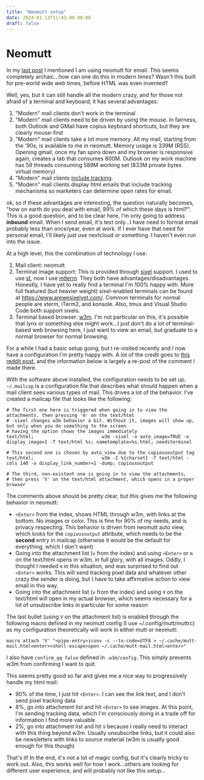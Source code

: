 ```yaml
---
title: "Neomutt setup"
date: 2024-01-13T11:43:00-08:00
draft: false
---
```


Neomutt
=======

In my [last post](https://emil.lerch.org/smtp-and-email-notes/) I mentioned I am
using neomutt for email. This seems completely archaic...how can one do this in
modern times? Wasn't this built for pre-world wide web times, before HTML was
even invented?

Well, yes, but it can still handle all the modern crazy, and for those not
afraid of a terminal and keyboard, it has several advantages:

1. "Modern" mail clients don't work in the terminal
2. "Modern" mail clients need to be driven by using the mouse. In fairness, both
   Outlook and GMail have copius keyboard shortcuts, but they are clearly mouse-first
3. "Modern" mail clients take a lot more memory. All my mail, starting from the '90s,
   is available to me in neomutt. Memory usage is 339M (RSS). Opening gmail,
   once my fan spins down and my browser is responsive again, creates a tab that
   consumes 800M. Outlook on my work machine has 59 threads consuming 589M working
   set (833M private bytes virtual memory)
4. "Modern" mail clients [include tracking](https://proton.me/blog/outlook-is-microsofts-new-data-collection-service).
5. "Modern" mail clients display html emails that include tracking mechanisms
   so marketers can determine open rates for email.

ok, so if these advantages are interesting, the question naturally becomes,
"how on earth do you deal with email, 99% of which these days is html?". This is
a good question, and to be clear here, I'm only going to address **inbound**
email. When I send email, it's text only...I have need to format email probably
less than once/year, even at work. If I ever have that need for personal email,
I'll likely just use nextcloud or something. I haven't even run into the issue.

At a high level, this the combination of technology I use:

1. Mail client: neomutt
2. Terminal image support: This is provided through
   [sixel](https://en.wikipedia.org/wiki/Sixel) support. I used to use
   [st](https://st.suckless.org/), now I use [mlterm](https://github.com/arakiken/mlterm).
   They both have advantages/disadvantages. Honestly, I have yet to really find
   a terminal I'm 100% happy with. More full featured (but heavier weight)
   sixel-enabled terminals can be found at https://www.arewesixelyet.com/.
   Common terminals for normal people are xterm, iTerm2, and konsole. Also,
   tmux and Visual Studio Code both support sixels.
3. Terminal based browser: [w3m](https://github.com/tats/w3m). I'm not particular
   on this, it's possible that lynx or something else might work...I just don't
   do a lot of terminal-based web browsing here, I just want to view an email,
   but graduate to a normal browser for normal browsing.

For a while I had a basic setup going, but I re-visited recently and I now have
a configuration I'm pretty happy with. A lot of the credit goes to [this
reddit post](https://www.reddit.com/r/commandline/comments/z7vkwn/how_can_i_use_w3m_with_html_that_has_images_in/),
and the information below is largely a re-post of the comment I made there.

With the software above installed, the configuration needs to be set up. `~/.mailcap`
is a configuration file that describes what should happen when a mail client
sees various types of mail. This drives a lot of the behavior. I've created a
mailcap file that looks like the following:

```
# The first one here is triggered when going in to view the attachments, then pressing 'm' on the text/html
# -sixel changes w3m behavior a bit. Without it, images will show up, but only when you do something to the screen
# having the option shows the images immediately
text/html;                         w3m -sixel -o auto_image=TRUE -o display_image=1 -T text/html %s; nametemplate=%s.html; needsterminal

# This second one is chosen by auto_view due to the copiousoutput tag
text/html;                         w3m -I %{charset} -T text/html -cols 140 -o display_link_number=1 -dump; copiousoutput

# The third, non-existent one is going in to view the attachments,
# then press 'V' on the text/html attachment, which opens in a proper browser
```

The comments above should be pretty clear, but this gives me the following behavior in neomutt:

* `<Enter>` from the index, shows HTML through w3m, with links at the bottom.
  No images or color. This is fine for 90% of my needs, and is privacy respecting.
  This behavior is driven from neomutt auto view, which looks for the
  `copiousoutput` attribute, which needs to be the **second** entry in mailcap
  (otherwise it would be the default for everything, which I don't want)
* Going into the attachment list (`v` from the index) and using `<Enter>`
  or `m` on the text/html opens in w3m, in full glory, with all images. Oddly,
  I thought I needed `m` in this situation, and was surprised to find out
  `<Enter>` works. This will send tracking pixel data and whatever other
  crazy the sender is doing, but I have to take affirmative action to view
  email in this way.
* Going into the attachment list (`v` from the index) and using `V` on the
  text/html will open in my actual browser, which seems necessary for a lot
  of unsubscribe links in particular for some reason

The last bullet (using `V` on the attachment list) is enabled through the
following macro defined in my neomutt config (I use ~/.config/mutt/muttrc) as
my configuration theoretically will work in either mutt or neomutt:

    macro attach 'V' "<pipe-entry>iconv -c --to-code=UTF8 > ~/.cache/mutt-mail.html<enter><shell-escape>open ~/.cache/mutt-mail.html<enter>"

I also have `confirm_qq false` defined in `.w3m/config`. This simply prevents
w3m from confirming I want to quit.

This seems pretty good so far and gives me a nice way to progressively handle my html mail:

* 90% of the time, I just hit `<Enter>`. I can see the link text, and I don't send pixel tracking data
* 8%, go into attachment list and hit `<Enter>` to see images. At this point,
  I'm sending tracking data, which I'm consciously doing in a trade off for
  information I find more valuable
* 2%, go into attachment list and hit `V` because I really need to interact
  with this thing beyond w3m. Usually unsubscribe links, but it could also
  be newsletters with links to source material (w3m is usually good enough
  for this though)

That's it! In the end, it's not a lot of magic config, but it's clearly tricky
to work out. Also, this works well for how I work...others are looking for
different user experience, and will probably not like this setup...
